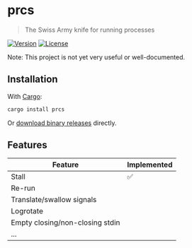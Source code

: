 # prcs

> The Swiss Army knife for running processes

[![Version](https://img.shields.io/crates/v/prcs?style=flat-square)](https://crates.io/crates/prcs)
[![License](https://img.shields.io/crates/l/prcs?style=flat-square)](LICENSE.txt)

Note: This project is not yet very useful or well-documented.

## Installation

With [Cargo](https://github.com/rust-lang/cargo):

```sh
cargo install prcs
```

Or [download binary releases](releases) directly.

## Features

| Feature                         | Implemented |
| ------------------------------- | ----------- |
| Stall                           | ✅          |
| Re-run                          |             |
| Translate/swallow signals       |             |
| Logrotate                       |             |
| Empty closing/non-closing stdin |             |
| ...                             |             |
